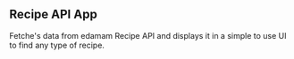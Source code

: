 ## Recipe API App

Fetche's data from edamam Recipe API and displays it in a simple to use UI to find any type of recipe. 
